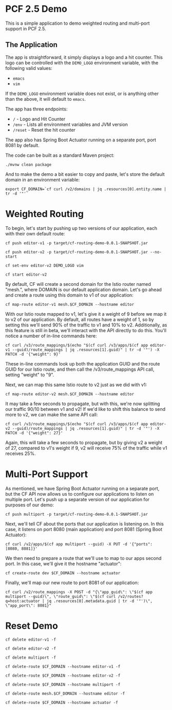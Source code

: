 PCF 2.5 Demo
===

This is a simple application to demo weighted routing and multi-port support in PCF 2.5.

The Application
---

The app is straightforward, it simply displays a logo and a hit counter. This logo can be controlled with the `DEMO_LOGO` environment variable, with the following valid values:

- `emacs`
- `vim`

If the `DEMO_LOGO` environment variable does not exist, or is anything other than the above, it will default to `emacs`.

The app has three endpoints:

- `/` - Logo and Hit Counter
- `/env` - Lists all environment variables and JVM version
- `/reset` - Reset the hit counter

The app also has Spring Boot Actuator running on a separate port, port 8081 by default.

The code can be built as a standard Maven project:

```
./mvnw clean package
```

And to make the demo a bit easier to copy and paste, let's store the default domain in an environment variable:

```
export CF_DOMAIN=`cf curl /v2/domains | jq .resources[0].entity.name | tr -d '"'`
```

Weighted Routing
===

To begin, let's start by pushing up two versions of our application, each with their own default route:

```
cf push editor-v1 -p target/cf-routing-demo-0.0.1-SNAPSHOT.jar
```

```
cf push editor-v2 -p target/cf-routing-demo-0.0.1-SNAPSHOT.jar --no-start

cf set-env editor-v2 DEMO_LOGO vim

cf start editor-v2
```

By default, CF will create a second domain for the Istio router named "mesh.<DOMAIN>", where DOMAIN is our default application domain. Let's go ahead and create a route using this domain to v1 of our application:

```
cf map-route editor-v1 mesh.$CF_DOMAIN --hostname editor
```

With our Istio route mapped to v1, let's give it a weight of 9 before we map it to v2 of our application. By default, all routes have a weight of 1, so by setting this we'll send 90% of the traffic to v1 and 10% to v2. Additionally, as this feature is still in beta, we'll interact with the API directly to do this. You'll notice a number of in-line commands here:

```
cf curl /v3/route_mappings/$(echo "$(cf curl /v3/apps/$(cf app editor-v1 --guid)/route_mappings | jq .resources[1].guid)" | tr -d '"') -X PATCH -d '{"weight": 9}'
```

These in-line commands look up both the application GUID and the route GUID for our Istio route, and then call the /v3/route_mappings API call, setting "weight" to "9".

Next, we can map this same Istio route to v2 just as we did with v1:

```
cf map-route editor-v2 mesh.$CF_DOMAIN --hostname editor
```

It may take a few seconds to propagate, but with this, we're now splitting our traffic 90/10 between v1 and v2! If we'd like to shift this balance to send more to v2, we can make the same API call:

```
cf curl /v3/route_mappings/$(echo "$(cf curl /v3/apps/$(cf app editor-v2 --guid)/route_mappings | jq .resources[1].guid)" | tr -d '"') -X PATCH -d '{"weight": 27}'
```

Again, this will take a few seconds to propagate, but by giving v2 a weight of 27, compared to v1's weight if 9, v2 will receive 75% of the traffic while v1 receives 25%.

Multi-Port Support
===

As mentioned, we have Spring Boot Actuator running on a separate port, but the CF API now allows us to configure our applications to listen on multiple port. Let's push up a separate version of our application for purposes of our demo:

```
cf push multiport -p target/cf-routing-demo-0.0.1-SNAPSHOT.jar
```

Next, we'll tell CF about the ports that our application is listening on. In this case, it listens on port 8080 (main application) and port 8081 (Spring Boot Actuator):

```
cf curl /v2/apps/$(cf app multiport --guid) -X PUT -d '{"ports": [8080, 8081]}'
```

We then need to prepare a route that we'll use to map to our apps second port. In this case, we'll give it the hostname "actuator":

```
cf create-route dev $CF_DOMAIN --hostname actuator
```

Finally, we'll map our new route to port 8081 of our application:

```
cf curl /v2/route_mappings -X POST -d "{\"app_guid\": \"$(cf app multiport --guid)\", \"route_guid\": \"$(cf curl /v2/routes?q=host:actuator | jq .resources[0].metadata.guid | tr -d '"')\", \"app_port\": 8081}"
```


Reset Demo
===

```
cf delete editor-v1 -f

cf delete editor-v2 -f

cf delete multiport -f

cf delete-route $CF_DOMAIN --hostname editor-v1 -f

cf delete-route $CF_DOMAIN --hostname editor-v2 -f

cf delete-route $CF_DOMAIN --hostname multiport -f

cf delete-route mesh.$CF_DOMAIN --hostname editor -f

cf delete-route $CF_DOMAIN --hostname actuator -f
```